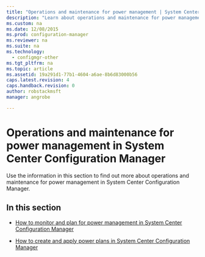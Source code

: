 ```yaml
---
title: "Operations and maintenance for power management | System Center Configuration Manager"
description: "Learn about operations and maintenance for power management in System Center Configuration Manager."
ms.custom: na
ms.date: 12/08/2015
ms.prod: configuration-manager
ms.reviewer: na
ms.suite: na
ms.technology:
  - configmgr-other
ms.tgt_pltfrm: na
ms.topic: article
ms.assetid: 19a291d1-77b1-4604-a6ae-8b6d83000b56
caps.latest.revision: 4
caps.handback.revision: 0
author: robstackmsftmanager: angrobe

---
```

# Operations and maintenance for power management in System Center Configuration Manager
Use the information in this section to find out more about operations and maintenance for power management in System Center Configuration Manager.  

## In this section  

-   [How to monitor and plan for power management in System Center Configuration Manager](../../../../core/clients/manage/power/monitor-and-plan-for-power-management.md)  

-   [How to create and apply power plans in System Center Configuration Manager](../../../../core/clients/manage/power/create-and-apply-power-plans.md)  
